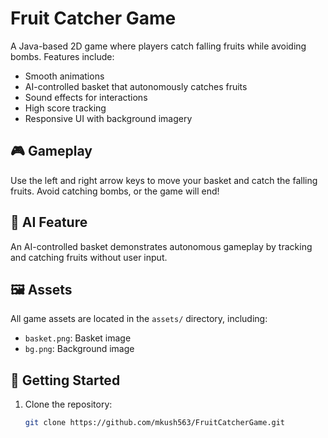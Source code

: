 #  Fruit Catcher Game

A Java-based 2D game where players catch falling fruits while avoiding bombs. Features include:

- Smooth animations 
- AI-controlled basket that autonomously catches fruits
- Sound effects for interactions
- High score tracking
- Responsive UI with background imagery

## 🎮 Gameplay

Use the left and right arrow keys to move your basket and catch the falling fruits. Avoid catching bombs, or the game will end!

## 🧠 AI Feature

An AI-controlled basket demonstrates autonomous gameplay by tracking and catching fruits without user input.

## 🖼️ Assets

All game assets are located in the `assets/` directory, including:

- `basket.png`: Basket image
- `bg.png`: Background image


## 🚀 Getting Started

1. Clone the repository:

   ```bash
   git clone https://github.com/mkush563/FruitCatcherGame.git
